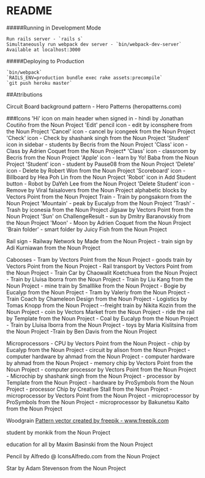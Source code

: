 # README

#####Running in Development Mode

    Run rails server - `rails s`
    Simultaneously run webpack dev server - `bin/webpack-dev-server`
    Available at localhost:3000

#####Deploying to Production

    `bin/webpack`
    `RAILS_ENV=production bundle exec rake assets:precompile`
    `git push heroku master`

##Attributions

Circuit Board background pattern - Hero Patterns (heropatterns.com)

###Icons
'Hi' icon on main header when signed in - hindi by Jonathan Coutiño from the Noun Project
'Edit' pencil icon - edit by iconsphere from the Noun Project
'Cancel' icon - cancel by icongeek from the Noun Project
'Check' icon - Check by shashank singh from the Noun Project
'Student' icon in sidebar - students by Becris from the Noun Project
'Class' icon - Class by Adrien Coquet from the Noun Project*
'Class' icon - classroom by Becris from the Noun Project
'Apple' icon - learn by Yo! Baba from the Noun Project
'Student' icon - student by Pause08 from the Noun Project
'Delete' icon - Delete by Robert Won from the Noun Project
'Scoreboard' icon - Billboard by Hea Poh Lin from the Noun Project
'Robot' icon in Add Student button - Robot by DaYeh Lee from the Noun Project
'Delete Student' icon - Remove by Viral faisalovers from the Noun Project
alphabetic blocks by Vectors Point from the Noun Project
Train - Train by pongsakorn from the Noun Project
'Mountain' - peak by Eucalyp from the Noun Project
'Trash' - Trash by iconesia from the Noun Project
Jigsaw by Vectors Point from the Noun Project
'Sun' on ChallengeResult - sun by Dmitry Baranovskiy from the Noun Project
'Moon' - Moon by Adrien Coquet from the Noun Project
'Brain folder' - smart folder by Juicy Fish from the Noun Project

Rail sign 
    - Railway Network by Made from the Noun Project
    - train sign by Adi Kurniawan from the Noun Project

Cabooses 
    - Tram by Vectors Point from the Noun Project
    - goods train by Vectors Point from the Noun Project
    - Rail transport by Vectors Point from the Noun Project
    - Train Car by Chaowalit  Koetchuea from the Noun Project
    - Train by Lluisa Iborra from the Noun Project
    - Train by Liu Kang from the Noun Project
    - mine train by Smalllike from the Noun Project
    - Bogie by Eucalyp from the Noun Project
    - Tram by Valeriy from the Noun Project
    - Train Coach by Chameleon Design from the Noun Project
    - Logistics by Tomas Knopp from the Noun Project
    --freight train by Nikita Kozin from the Noun Project
    - coin by Vectors Market from the Noun Project
    - ride the rail by Template from the Noun Project
    - Coal by Eucalyp from the Noun Project
    - Train by Lluisa Iborra from the Noun Project
    - toys by Maria Kislitsina from the Noun Project
    -Train by Ben Davis from the Noun Project

Microprocessors
    - CPU by Vectors Point from the Noun Project
    - chip by Eucalyp from the Noun Project
    - circuit by alison from the Noun Project
    - computer hardware by ahmad from the Noun Project
    - computer hardware by ahmad from the Noun Project
    - memory chip by Vectors Point from the Noun Project
    - computer processor by Vectors Point from the Noun Project
    - Microchip by shashank singh from the Noun Project
    - processor by Template from the Noun Project
    - hardware by ProSymbols from the Noun Project
    - processor Chip by Creative Stall from the Noun Project
    - microprocessor by Vectors Point from the Noun Project
    - microprocessor by ProSymbols from the Noun Project
    - microprocessor by Bakunetsu Kaito from the Noun Project
    
Woodgrain
<a href="https://www.freepik.com/free-photos-vectors/pattern">Pattern vector created by freepik - www.freepik.com</a>


student by monkik from the Noun Project

education for all by Maxim Basinski from the Noun Project

Pencil by Alfredo @ IconsAlfredo.com from the Noun Project

Star by Adam Stevenson from the Noun Project